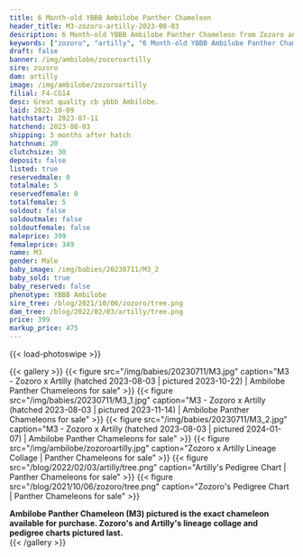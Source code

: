 ```yaml
---
title: 6 Month-old YBBB Ambilobe Panther Chameleon
header_title: M3-zozoro-artilly-2023-08-03
description: 6 Month-old YBBB Ambilobe Panther Chameleon from Zozoro and Artilly. Great quality cb ybbb Ambilobe. We've included sire and dam dendrograms if available, but you can view our Zozoro or Artilly breeder pages for more information.
keywords: ["zozoro", "artilly", "6 Month-old YBBB Ambilobe Panther Chameleon", "baby chameleons for sale", "buy panther chameleon", "panther for sale", "ambilobe panther chameleons for sale", "ambilobe panther chameleon for sale"]
draft: false
banner: /img/ambilobe/zozoroartilly
sire: zozoro
dam: artilly
image: /img/ambilobe/zozoroartilly
filial: F4-CG14
desc: Great quality cb ybbb Ambilobe.
laid: 2022-10-09
hatchstart: 2023-07-11
hatchend: 2023-08-03
shipping: 3 months after hatch
hatchnum: 20
clutchsize: 30
deposit: false
listed: true
reservedmale: 0
totalmale: 5
reservedfemale: 0
totalfemale: 5
soldout: false
soldoutmale: false
soldoutfemale: false
maleprice: 399
femaleprice: 349
name: M3
gender: Male
baby_image: /img/babies/20230711/M3_2
baby_sold: true
baby_reserved: false
phenotype: YBBB Ambilobe
sire_tree: /blog/2021/10/06/zozoro/tree.png
dam_tree: /blog/2022/02/03/artilly/tree.png
price: 399
markup_price: 475
---
```


{{< load-photoswipe >}}

{{< gallery >}}
  {{< figure src="/img/babies/20230711/M3.jpg" caption="M3 - Zozoro x Artilly (hatched 2023-08-03 | pictured 2023-10-22) | Ambilobe Panther Chameleons for sale" >}}
  {{< figure src="/img/babies/20230711/M3_1.jpg" caption="M3 - Zozoro x Artilly (hatched 2023-08-03 | pictured 2023-11-14) | Ambilobe Panther Chameleons for sale" >}}
  {{< figure src="/img/babies/20230711/M3_2.jpg" caption="M3 - Zozoro x Artilly (hatched 2023-08-03 | pictured 2024-01-07) | Ambilobe Panther Chameleons for sale" >}}
  {{< figure src="/img/ambilobe/zozoroartilly.jpg" caption="Zozoro x Artilly Lineage Collage | Panther Chameleons for sale" >}}
  {{< figure src="/blog/2022/02/03/artilly/tree.png" caption="Artilly's Pedigree Chart | Panther Chameleons for sale" >}}
  {{< figure src="/blog/2021/10/06/zozoro/tree.png" caption="Zozoro's Pedigree Chart | Panther Chameleons for sale" >}}
  <figcaption itemprop="description"><strong>Ambilobe Panther Chameleon (M3) pictured is the exact chameleon available for purchase. Zozoro's and Artilly's lineage collage and pedigree charts pictured last.</strong></figcaption>
{{< /gallery >}}
